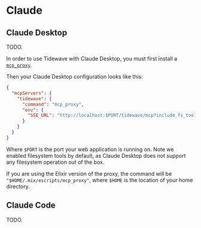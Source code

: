 # Claude

## Claude Desktop

TODO.

In order to use Tidewave with Claude Desktop, you must first install a [`mcp_proxy`](../guides/mcp_proxy.md).

Then your Claude Desktop configuration looks like this:

```json
{
  "mcpServers": {
    "tidewave": {
      "command": "mcp_proxy",
      "env": {
        "SSE_URL": "http://localhost:$PORT/tidewave/mcp?include_fs_tools=true"
      }
    }
  }
}
```

Where `$PORT` is the port your web application is running on. Note we enabled filesystem tools by default, as Claude Desktop does not support any filesystem operation out of the box.

If you are using the Elixir version of the proxy, the command will be `"$HOME/.mix/escripts/mcp_proxy"`, where `$HOME` is the location of your home directory.

## Claude Code

TODO.